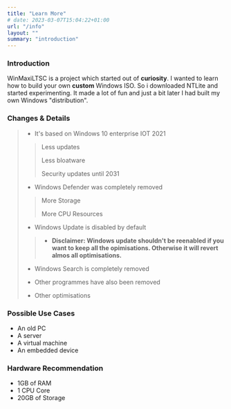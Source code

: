 ```yaml
---
title: "Learn More"
# date: 2023-03-07T15:04:22+01:00
url: "/info"
layout: ""
summary: "introduction"
---
```



### Introduction

WinMaxiLTSC is a project which started out of **curiosity**. I wanted to learn how to build your own **custom** Windows ISO. So i downloaded NTLite and started experimenting. It made a lot of fun and just a bit later I had built my own Windows "distribution". 

### Changes  & Details

> - It's based on Windows 10 enterprise IOT 2021
>
>> Less updates
>>
>> Less bloatware
>>
>> Security updates until 2031
>
> - Windows Defender was completely removed
>
>> More Storage
>>
>> More CPU Resources
>
> - Windows Update is disabled by default
>>
>> - **Disclaimer: Windows update shouldn't be reenabled if you want to keep all the opimisations. Otherwise it will revert almos all optimisations.**
>
> - Windows Search is completely removed
>
> - Other programmes have also been removed
>
> - Other optimisations

### Possible Use Cases

- An old PC
- A server
- A virtual machine
- An embedded device

### Hardware Recommendation

- 1GB of RAM
- 1 CPU Core
- 20GB of Storage
